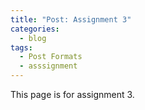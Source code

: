 ```yaml
---
title: "Post: Assignment 3"
categories:
  - blog
tags:
  - Post Formats
  - asssignment
---
```


This page is for assignment 3.